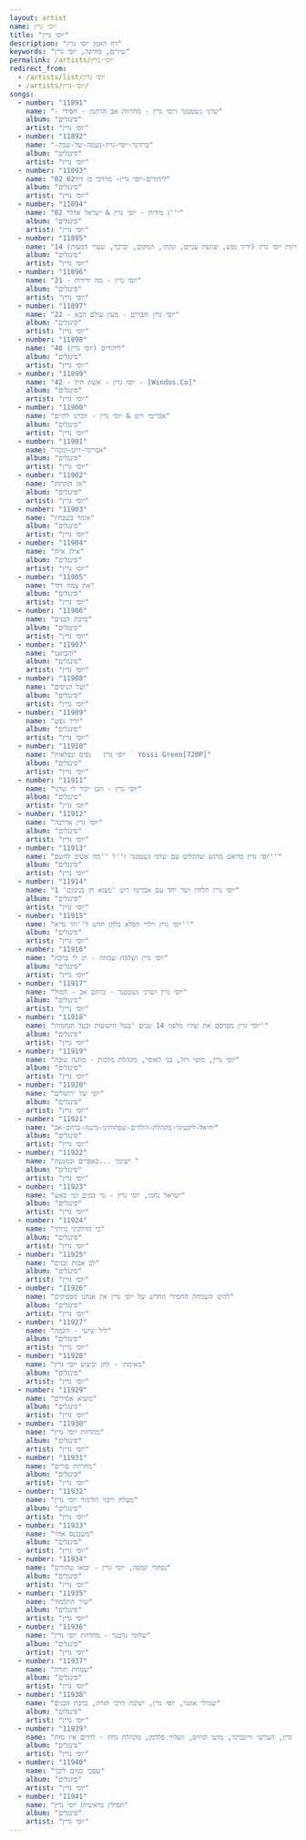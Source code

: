 ```yaml
---
layout: artist
name: יוסי גרין
title: "יוסי גרין"
description: "דף האמן יוסי גרין"
keywords: "שירים, מוזיקה, יוסי גרין"
permalink: /artists/יוסי-גרין
redirect_from:
  - /artists/list/יוסי גרין
  - /artists/יוסי-גרין/
songs:
  - number: "11891"
    name: "- שרגי גשטטנר ויוסי גרין - מחרוזת אב הרחמן - חסידי"
    album: "סינגלים"
    artist: "יוסי גרין"
  - number: "11892"
    name: "-ברודנר-יוסי-גרין-נשמה-של-שבת"
    album: "סינגלים"
    artist: "יוסי גרין"
  - number: "11893"
    name: "02 02ליהודים-יוסי גרין- מרדכי בן דוד"
    album: "סינגלים"
    artist: "יוסי גרין"
  - number: "11894"
    name: "02 י''ג מידות - יוסי גרין & ישראל אדלר"
    album: "סינגלים"
    artist: "יוסי גרין"
  - number: "11895"
    name: "14 מחרוזת יוסי גרין (ידיד נפש, שוועת עניים, ונקתי, המקום, יברכך, שערי דמעות)"
    album: "סינגלים"
    artist: "יוסי גרין"
  - number: "11896"
    name: "21 - יוסי גרין - מה ידידות"
    album: "סינגלים"
    artist: "יוסי גרין"
  - number: "11897"
    name: "22 - יוסי גרין וחברים - מעין עולם הבא"
    album: "סינגלים"
    artist: "יוסי גרין"
  - number: "11898"
    name: "40 ליהודים (יוסי גרין)"
    album: "סינגלים"
    artist: "יוסי גרין"
  - number: "11899"
    name: "42 - יוסי גרין - אשת חיל - [Windos.Co]"
    album: "סינגלים"
    artist: "יוסי גרין"
  - number: "11900"
    name: "אברימי רוט & יוסי גרין - וזכרנו לחיים"
    album: "סינגלים"
    artist: "יוסי גרין"
  - number: "11901"
    name: "אברימי-רוט-ונזכה"
    album: "סינגלים"
    artist: "יוסי גרין"
  - number: "11902"
    name: "אז תתחזק"
    album: "סינגלים"
    artist: "יוסי גרין"
  - number: "11903"
    name: "אזמר בשבחין"
    album: "סינגלים"
    artist: "יוסי גרין"
  - number: "11904"
    name: "אילן אילן"
    album: "סינגלים"
    artist: "יוסי גרין"
  - number: "11905"
    name: "את צמח דוד"
    album: "סינגלים"
    artist: "יוסי גרין"
  - number: "11906"
    name: "ברכת הבנים"
    album: "סינגלים"
    artist: "יוסי גרין"
  - number: "11907"
    name: "והביאנו"
    album: "סינגלים"
    artist: "יוסי גרין"
  - number: "11908"
    name: "ועל הניסים"
    album: "סינגלים"
    artist: "יוסי גרין"
  - number: "11909"
    name: "ידיד נפש"
    album: "סינגלים"
    artist: "יוסי גרין"
  - number: "11910"
    name: "יוסי גרין   נסים ונפלאות   Yossi Green[720P]"
    album: "סינגלים"
    artist: "יוסי גרין"
  - number: "11911"
    name: "יוסי גרין - הבן יקיר לי שרגי"
    album: "סינגלים"
    artist: "יוסי גרין"
  - number: "11912"
    name: "יוסי גרין אדרבה"
    album: "סינגלים"
    artist: "יוסי גרין"
  - number: "11913"
    name: "יוסי גרין בדואט מרגש שהקליט עם שרגי גשטטנר ז''ל ''מה אשיב להשם''"
    album: "סינגלים"
    artist: "יוסי גרין"
  - number: "11914"
    name: "יוסי גרין הלחין ושר יחד עם אברימי רוט 'מצוא חן בניגונם' 1"
    album: "סינגלים"
    artist: "יוסי גרין"
  - number: "11915"
    name: "יוסי גרין וילדי הפלא בלחן חדש ל''חד גדיא''"
    album: "סינגלים"
    artist: "יוסי גרין"
  - number: "11916"
    name: "יוסי גרין ושלמה שמחה - תן לי ברכה"
    album: "סינגלים"
    artist: "יוסי גרין"
  - number: "11917"
    name: "יוסי גרין ושרגי גשטטנר - כרחם אב - חמול"
    album: "סינגלים"
    artist: "יוסי גרין"
  - number: "11918"
    name: "יוסי גרין מפרסם את שירו מלפני 14 שנים 'בעל הישועות ובעל הנחמות'"
    album: "סינגלים"
    artist: "יוסי גרין"
  - number: "11919"
    name: "יוסי גרין, מוטי ויזל, בני לאופר, מקהלת מלכות - מתנה טובה"
    album: "סינגלים"
    artist: "יוסי גרין"
  - number: "11920"
    name: "יופי של ירושלים"
    album: "סינגלים"
    artist: "יוסי גרין"
  - number: "11921"
    name: "יחיאל-ליכטיגר-מקהלת-הילדים-שפתותינו-נרננה-כרחם-אב"
    album: "סינגלים"
    artist: "יוסי גרין"
  - number: "11922"
    name: "ישימך ...כאפרים וכמנשה "
    album: "סינגלים"
    artist: "יוסי גרין"
  - number: "11923"
    name: "ישראל נחמן, יוסי גרין - מי במים ומי באש"
    album: "סינגלים"
    artist: "יוסי גרין"
  - number: "11924"
    name: "כי הדלקתי נרותי"
    album: "סינגלים"
    artist: "יוסי גרין"
  - number: "11925"
    name: "לב אבות ובנים"
    album: "סינגלים"
    artist: "יוסי גרין"
  - number: "11926"
    name: "להיט השמחה החסידי החדש של יוסי גרין אין אנחנו מספיקים"
    album: "סינגלים"
    artist: "יוסי גרין"
  - number: "11927"
    name: "ליל שישי - דוגמה"
    album: "סינגלים"
    artist: "יוסי גרין"
  - number: "11928"
    name: "מאימתי - לחן וביצוע יוסי גרין"
    album: "סינגלים"
    artist: "יוסי גרין"
  - number: "11929"
    name: "מוציא אסירים"
    album: "סינגלים"
    artist: "יוסי גרין"
  - number: "11930"
    name: "מחרוזת יוסי גרין"
    album: "סינגלים"
    artist: "יוסי גרין"
  - number: "11931"
    name: "מחרוזת פורים"
    album: "סינגלים"
    artist: "יוסי גרין"
  - number: "11932"
    name: "מעלת ריבוי הלימוד יוסי גרין"
    album: "סינגלים"
    artist: "יוסי גרין"
  - number: "11933"
    name: "משנכנס אדר"
    album: "סינגלים"
    artist: "יוסי גרין"
  - number: "11934"
    name: "נפתלי קמפה, יוסי גרין - יבואו טהורים"
    album: "סינגלים"
    artist: "יוסי גרין"
  - number: "11935"
    name: "שיר התלמוד"
    album: "סינגלים"
    artist: "יוסי גרין"
  - number: "11936"
    name: "שלומי גרטנר - מחרוזת יוסי גרין"
    album: "סינגלים"
    artist: "יוסי גרין"
  - number: "11937"
    name: "שמחת תורה"
    album: "סינגלים"
    artist: "יוסי גרין"
  - number: "11938"
    name: "שמילי אונגר, יוסי גרין, ישיבת דרכי תורה, ברכת הבנים"
    album: "סינגלים"
    artist: "יוסי גרין"
  - number: "11939"
    name: "שמילי אונגר, יעקב שוואקי, יוסי גרין, הערשי וויינברגר, מושי קרויס, וועלווי פלדמן, מקהלת נחת - לחיים אין נחת"
    album: "סינגלים"
    artist: "יוסי גרין"
  - number: "11940"
    name: "שפכי כמים ליבך"
    album: "סינגלים"
    artist: "יוסי גרין"
  - number: "11941"
    name: "תפילין בראשיהן יוסי גרין"
    album: "סינגלים"
    artist: "יוסי גרין"
---
```

